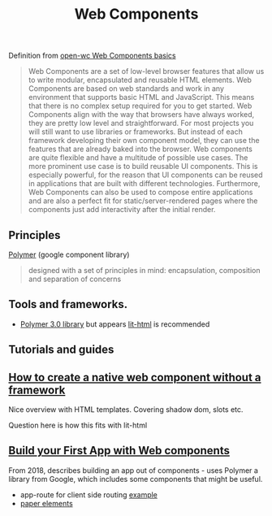 ﻿---
backlinks:
- title: Open Wc Webcomponent Basics
  url: /memex/sense/Web-development/open-wc-webcomponent-basics.html
title: Web Components
---
Definition from [open-wc Web Components basics](https://open-wc.org/codelabs/basics/web-components.html?index=/codelabs/#0)

> Web Components are a set of low-level browser features that allow us to write modular, encapsulated and reusable HTML elements. Web Components are based on web standards and work in any environment that supports basic HTML and JavaScript. This means that there is no complex setup required for you to get started.
> Web Components align with the way that browsers have always worked, they are pretty low level and straightforward. For most projects you will still want to use libraries or frameworks. But instead of each framework developing their own component model, they can use the features that are already baked into the browser.
> Web components are quite flexible and have a multitude of possible use cases. The more prominent use case is to build reusable UI components. This is especially powerful, for the reason that UI components can be reused in applications that are built with different technologies.
> Furthermore, Web Components can also be used to compose entire applications and are also a perfect fit for static/server-rendered pages where the components just add interactivity after the initial render.

## Principles

[Polymer](https://www.polymer-project.org/blog/routing) (google component library)
> designed with a set of principles in mind: encapsulation, composition and separation of concerns

## Tools and frameworks.

- [Polymer 3.0 library](https://polymer-library.polymer-project.org/3.0/docs/devguide/feature-overview) but appears [lit-html](https://43081j.com/2018/08/future-of-polymer) is recommended

## Tutorials and guides

## [How to create a native web component without a framework](https://www.thinktecture.com/en/web-components/native-web-components-without-framework/#how-to-style-your-web-component)

Nice overview with HTML templates. Covering shadow dom, slots etc.

Question here is how this fits with lit-html

## [Build your First App with Web components](https://auth0.com/blog/build-your-first-app-with-polymer-and-web-components/)

From 2018, describes building an app out of components - uses Polymer a library from Google, which includes some components that might be useful.

- app-route for client side routing [example](https://www.polymer-project.org/blog/routing)
- [paper elements](https://www.webcomponents.org/collection/PolymerElements/paper-elements)